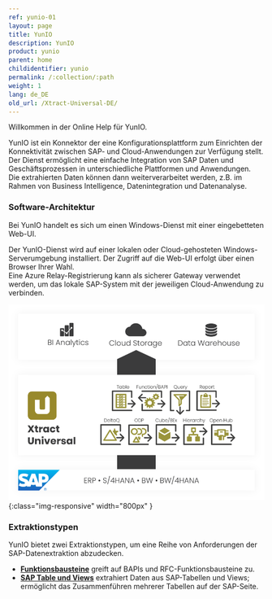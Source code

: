 ```yaml
---
ref: yunio-01
layout: page
title: YunIO
description: YunIO
product: yunio
parent: home
childidentifier: yunio
permalink: /:collection/:path
weight: 1
lang: de_DE
old_url: /Xtract-Universal-DE/
---
```


Willkommen in der Online Help für YunIO. 

YunIO ist ein Konnektor der eine Konfigurationsplattform zum Einrichten der Konnektivität zwischen SAP- und Cloud-Anwendungen zur Verfügung stellt.<br>
Der Dienst ermöglicht eine einfache Integration von SAP Daten und Geschäftsprozessen in unterschiedliche Plattformen und Anwendungen.<br>
Die extrahierten Daten können dann weiterverarbeitet werden, z.B. im Rahmen von Business Intelligence, Datenintegration und Datenanalyse. 

### Software-Architektur 

Bei YunIO handelt es sich um einen Windows-Dienst mit einer eingebetteten Web-UI.<br>

Der YunIO-Dienst wird auf einer lokalen oder Cloud-gehosteten Windows-Serverumgebung installiert. Der Zugriff auf die Web-UI erfolgt über einen Browser Ihrer Wahl.<br>
Eine Azure Relay-Registrierung kann als sicherer Gateway verwendet werden, um das lokale SAP-System mit der jeweiligen Cloud-Anwendung zu verbinden.

![YunIO-Components](/img/content/xu/xu_components.png){:class="img-responsive" width="800px" }

### Extraktionstypen

YunIO bietet zwei Extraktionstypen, um eine Reihe von Anforderungen der SAP-Datenextraktion abzudecken.

- [**Funktionsbausteine**](./bapis-und-funktionsbausteine) greift auf BAPIs und RFC-Funktionsbausteine zu.
- [**SAP Table und Views**](./table) extrahiert Daten aus SAP-Tabellen und Views; ermöglicht das Zusammenführen mehrerer Tabellen auf der SAP-Seite.


